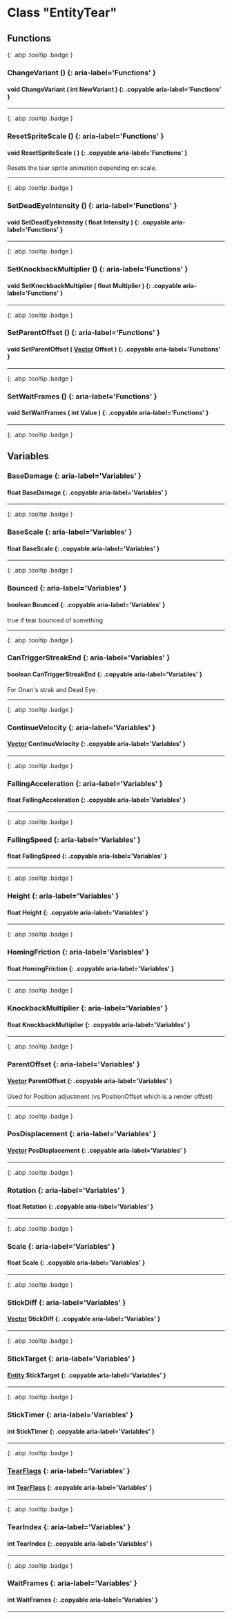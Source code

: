 # Class "EntityTear"
## Functions
[ ](#){: .abp .tooltip .badge }
### ChangeVariant () {: aria-label='Functions' }
#### void ChangeVariant ( int NewVariant ) {: .copyable aria-label='Functions' }

___ 
[ ](#){: .abp .tooltip .badge }
### ResetSpriteScale () {: aria-label='Functions' }
#### void ResetSpriteScale ( ) {: .copyable aria-label='Functions' }
Resets the tear sprite animation depending on scale. 
___ 
[ ](#){: .abp .tooltip .badge }
### SetDeadEyeIntensity () {: aria-label='Functions' }
#### void SetDeadEyeIntensity ( float Intensity ) {: .copyable aria-label='Functions' }

___ 
[ ](#){: .abp .tooltip .badge }
### SetKnockbackMultiplier () {: aria-label='Functions' }
#### void SetKnockbackMultiplier ( float Multiplier ) {: .copyable aria-label='Functions' }

___ 
[ ](#){: .abp .tooltip .badge }
### SetParentOffset () {: aria-label='Functions' }
#### void SetParentOffset ( [Vector](../Vector) Offset ) {: .copyable aria-label='Functions' }

___ 
[ ](#){: .abp .tooltip .badge }
### SetWaitFrames () {: aria-label='Functions' }
#### void SetWaitFrames ( int Value ) {: .copyable aria-label='Functions' }

___ 
[ ](#){: .abp .tooltip .badge }
## Variables
### BaseDamage {: aria-label='Variables' }
####  float BaseDamage  {: .copyable aria-label='Variables' }

___ 
[ ](#){: .abp .tooltip .badge }
### BaseScale {: aria-label='Variables' }
####  float BaseScale  {: .copyable aria-label='Variables' }

___ 
[ ](#){: .abp .tooltip .badge }
### Bounced {: aria-label='Variables' }
#### boolean Bounced  {: .copyable aria-label='Variables' }
true if tear bounced of something 
___ 
[ ](#){: .abp .tooltip .badge }
### CanTriggerStreakEnd {: aria-label='Variables' }
#### boolean CanTriggerStreakEnd  {: .copyable aria-label='Variables' }
For Onan's strak and Dead Eye. 
___ 
[ ](#){: .abp .tooltip .badge }
### ContinueVelocity {: aria-label='Variables' }
#### [Vector](../Vector) ContinueVelocity  {: .copyable aria-label='Variables' }

___ 
[ ](#){: .abp .tooltip .badge }
### FallingAcceleration {: aria-label='Variables' }
#### float FallingAcceleration  {: .copyable aria-label='Variables' }

___ 
[ ](#){: .abp .tooltip .badge }
### FallingSpeed {: aria-label='Variables' }
#### float FallingSpeed  {: .copyable aria-label='Variables' }

___ 
[ ](#){: .abp .tooltip .badge }
### Height {: aria-label='Variables' }
#### float Height  {: .copyable aria-label='Variables' }

___ 
[ ](#){: .abp .tooltip .badge }
### HomingFriction {: aria-label='Variables' }
#### float HomingFriction  {: .copyable aria-label='Variables' }

___ 
[ ](#){: .abp .tooltip .badge }
### KnockbackMultiplier {: aria-label='Variables' }
#### float KnockbackMultiplier  {: .copyable aria-label='Variables' }

___ 
[ ](#){: .abp .tooltip .badge }
### ParentOffset {: aria-label='Variables' }
#### [Vector](../Vector) ParentOffset  {: .copyable aria-label='Variables' }
Used for Position adjustment (vs PositionOffset which is a render offset) 
___ 
[ ](#){: .abp .tooltip .badge }
### PosDisplacement {: aria-label='Variables' }
####   [Vector](../Vector) PosDisplacement  {: .copyable aria-label='Variables' }

___ 
[ ](#){: .abp .tooltip .badge }
### Rotation {: aria-label='Variables' }
#### float Rotation  {: .copyable aria-label='Variables' }

___ 
[ ](#){: .abp .tooltip .badge }
### Scale {: aria-label='Variables' }
#### float Scale  {: .copyable aria-label='Variables' }

___ 
[ ](#){: .abp .tooltip .badge }
### StickDiff {: aria-label='Variables' }
#### [Vector](../Vector) StickDiff  {: .copyable aria-label='Variables' }

___ 
[ ](#){: .abp .tooltip .badge }
### StickTarget {: aria-label='Variables' }
#### [Entity](../Entity) StickTarget  {: .copyable aria-label='Variables' }

___ 
[ ](#){: .abp .tooltip .badge }
### StickTimer {: aria-label='Variables' }
#### int StickTimer  {: .copyable aria-label='Variables' }

___ 
[ ](#){: .abp .tooltip .badge }
### [TearFlags](../enums/TearFlags) {: aria-label='Variables' }
#### int [TearFlags](../enums/TearFlags)  {: .copyable aria-label='Variables' }

___ 
[ ](#){: .abp .tooltip .badge }
### TearIndex {: aria-label='Variables' }
####  int TearIndex  {: .copyable aria-label='Variables' }

___ 
[ ](#){: .abp .tooltip .badge }
### WaitFrames {: aria-label='Variables' }
#### int WaitFrames  {: .copyable aria-label='Variables' }

___ 
